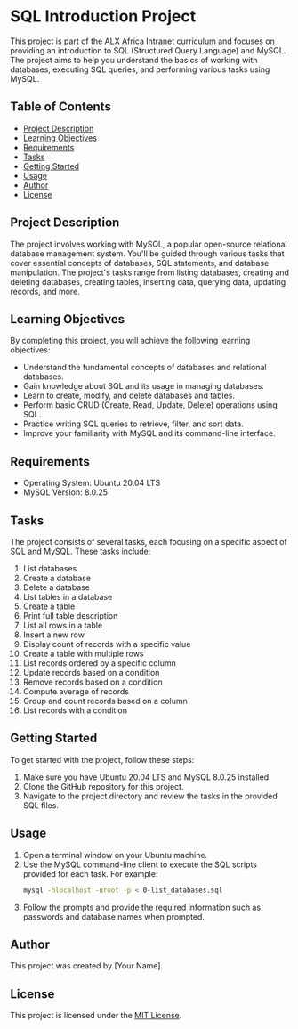 # SQL Introduction Project

This project is part of the ALX Africa Intranet curriculum and focuses on providing an introduction to SQL (Structured Query Language) and MySQL. The project aims to help you understand the basics of working with databases, executing SQL queries, and performing various tasks using MySQL.

## Table of Contents

- [Project Description](#project-description)
- [Learning Objectives](#learning-objectives)
- [Requirements](#requirements)
- [Tasks](#tasks)
- [Getting Started](#getting-started)
- [Usage](#usage)
- [Author](#author)
- [License](#license)

## Project Description

The project involves working with MySQL, a popular open-source relational database management system. You'll be guided through various tasks that cover essential concepts of databases, SQL statements, and database manipulation. The project's tasks range from listing databases, creating and deleting databases, creating tables, inserting data, querying data, updating records, and more.

## Learning Objectives

By completing this project, you will achieve the following learning objectives:

- Understand the fundamental concepts of databases and relational databases.
- Gain knowledge about SQL and its usage in managing databases.
- Learn to create, modify, and delete databases and tables.
- Perform basic CRUD (Create, Read, Update, Delete) operations using SQL.
- Practice writing SQL queries to retrieve, filter, and sort data.
- Improve your familiarity with MySQL and its command-line interface.

## Requirements

- Operating System: Ubuntu 20.04 LTS
- MySQL Version: 8.0.25

## Tasks

The project consists of several tasks, each focusing on a specific aspect of SQL and MySQL. These tasks include:

1. List databases
2. Create a database
3. Delete a database
4. List tables in a database
5. Create a table
6. Print full table description
7. List all rows in a table
8. Insert a new row
9. Display count of records with a specific value
10. Create a table with multiple rows
11. List records ordered by a specific column
12. Update records based on a condition
13. Remove records based on a condition
14. Compute average of records
15. Group and count records based on a column
16. List records with a condition

## Getting Started

To get started with the project, follow these steps:

1. Make sure you have Ubuntu 20.04 LTS and MySQL 8.0.25 installed.
2. Clone the GitHub repository for this project.
3. Navigate to the project directory and review the tasks in the provided SQL files.

## Usage

1. Open a terminal window on your Ubuntu machine.
2. Use the MySQL command-line client to execute the SQL scripts provided for each task. For example:
   ```bash
   mysql -hlocalhost -uroot -p < 0-list_databases.sql
   ```
3. Follow the prompts and provide the required information such as passwords and database names when prompted.

## Author

This project was created by [Your Name].

## License

This project is licensed under the [MIT License](LICENSE).